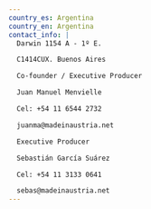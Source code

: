 ```yaml
---
country_es: Argentina
country_en: Argentina
contact_info: |
  Darwin 1154 A - 1º E. 

  C1414CUX. Buenos Aires

  Co-founder / Executive Producer

  Juan Manuel Menvielle

  Cel: +54 11 6544 2732

  juanma@madeinaustria.net

  Executive Producer

  Sebastián García Suárez

  Cel: +54 11 3133 0641

  sebas@madeinaustria.net
---
```



